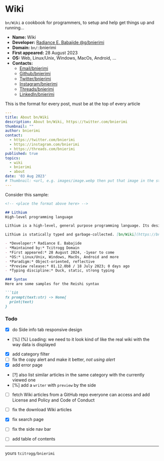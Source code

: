 # Wiki
`bn/Wiki` a cookbook for programmers, to setup and help get things up and running...

- **Name:** Wiki
- **Developer:** [Radiance E. Babajide @g/bnierimi](https://bnierimi.vercel.app)
- **Domain:** `bn/`::bnierimi
- **First appeared:** 28 August 2023
- **OS:** Web, Linux/Unix, Windows, MacOs, Android, ...
- **Contacts:**
  - [Email/bnierimi](mailto:bnierimi@gmail.com)
  - [Github/bnierimi](https://github.com/bnierimi)
  - [Twitter/bnierimi](https://twitter.com/bnierimi)
  - [Instagram/bnierimi](https://instagram.com/bnierimi)
  - [Threads/bnierimi](https://threads.com/bnierimi)
  - [LinkedIn/bnierimi](https://www.linkedin.com/in/bnierimi)

This is the format for every post, must be at the top of every article
```yml
---
title: About bn/Wiki
description: About bn/Wiki, https://twitter.com/bnierimi
thumbnail: ""
author: bnierimi
contact:
  - https://twitter.com/bnierimi
  - https://instagram.com/bnierimi
  - https://threads.com/bnierimi
published: true
topics:
  - wiki
  - bnierimi
  - about
date: '03 Aug 2023'
# Thumbnail: <url, e.g. images/image.webp then put that image in the static/images folder>
---
```

Consider this sample:

```md
<!-- <place the format above here> -->

## Lithium
High-level programming language

Lithium is a high-level, general purpose programming language. Its design philosophy emphasizes code readability with the use of significant indentation via the off-side rule.

Lithium is statically typed and garbage-collected. [bn/Wiki](https://bn-wiki.vercel.app/Lithium)

- *Developer:* Radiance E. Babajide
- *Maintained by:* Tcitrogg Domain
- *First appeared:* 28 August 2024, -1year to come
- *OS:* Linux/Unix, Windows, MacOs, Android and more
- *Paradigm:* Object-oriented, reflective
- *Preview release:* 01.12.0b8 / 18 July 2023; 0 days ago
- *Typing discipline:* Duck, static, strong typing

### Syntax
Here are some samples for the Reishi syntax

```lit
fx prompt(text:str) -> None{
  print(text)
}
```

### Todo
- [x] do Side info tab responsive design
- [%] (%) Loading: we need to it look kind of like the real wiki with the way data is displayed
- [x] add category filter
- [ ] fix the copy alert and make it better, _not using alert_
- [x] add error page
- [?] also list similar articles in the same category with the currently viewed one
- [%] add a `writer` with `preview` by the side
- [ ] fetch Wiki articles from a GitHub repo everyone can access and add License and Policy and Code of Conduct
- [ ] fix the download Wiki articles
- [x] fix search page
- [ ] fix the side nav bar
- [ ] add table of contents


---
yours `tcitrogg/bnierimi`